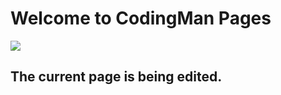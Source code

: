 # Welcome to CodingMan Pages

[![](https://i.imgur.com/LTXH4IG.jpg)](https://steemit.com/@codingman)

##  The current page is being edited.












